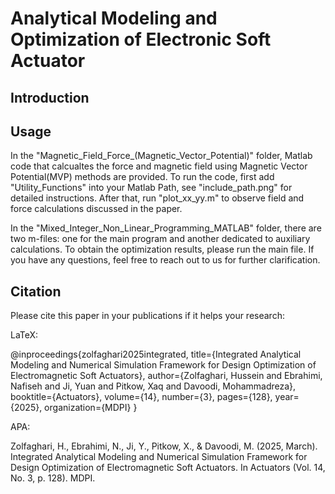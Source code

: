 Analytical Modeling and Optimization of Electronic Soft Actuator
===
## Introduction

## Usage
In the "Magnetic_Field_Force_(Magnetic_Vector_Potential)" folder, Matlab code that calcualtes the force and magnetic field using Magnetic Vector Potential(MVP) methods are provided.
To run the code, first add "Utility_Functions" into your Matlab Path, see "include_path.png" for detailed instructions.
After that, run "plot_xx_yy.m" to observe field and force calculations discussed in the paper.

In the "Mixed_Integer_Non_Linear_Programming_MATLAB" folder, there are two m-files: one for the main program and another dedicated to auxiliary calculations. To obtain the optimization results, please run the main file. If you have any questions, feel free to reach out to us for further clarification.

## Citation
Please cite this paper in your publications if it helps your research:

LaTeX:

@inproceedings{zolfaghari2025integrated,
  title={Integrated Analytical Modeling and Numerical Simulation Framework for Design Optimization of Electromagnetic Soft Actuators},
  author={Zolfaghari, Hussein and Ebrahimi, Nafiseh and Ji, Yuan and Pitkow, Xaq and Davoodi, Mohammadreza},
  booktitle={Actuators},
  volume={14},
  number={3},
  pages={128},
  year={2025},
  organization={MDPI}
}


APA:  

Zolfaghari, H., Ebrahimi, N., Ji, Y., Pitkow, X., & Davoodi, M. (2025, March). Integrated Analytical Modeling and Numerical Simulation Framework for Design Optimization of Electromagnetic Soft Actuators. In Actuators (Vol. 14, No. 3, p. 128). MDPI.

